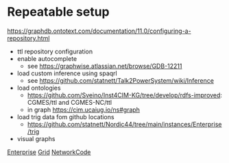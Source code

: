 # Repeatable setup

https://graphdb.ontotext.com/documentation/11.0/configuring-a-repository.html

- ttl repository configuration
- enable autocomplete
    - see https://graphwise.atlassian.net/browse/GDB-12211
- load custom inference using spaqrl
    - see https://github.com/statnett/Talk2PowerSystem/wiki/Inference
- load ontologies
  - https://github.com/Sveino/Inst4CIM-KG/tree/develop/rdfs-improved: CGMES/ttl and CGMES-NC/ttl
  - in graph <https://cim.ucaiug.io/ns#graph>
- load trig data fom github locations
    - https://github.com/statnett/Nordic44/tree/main/instances/Enterprise/trig
- visual graphs

[Enterprise](../Nordic44/instances/Enterprise)
[Grid](../Nordic44/instances/Grid)
[NetworkCode](../Nordic44/instances/NetworkCode)